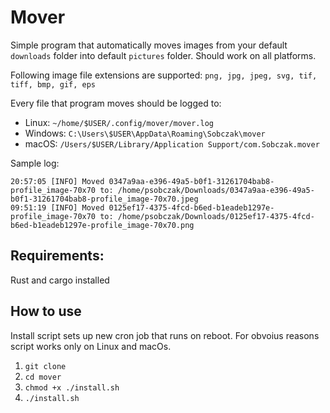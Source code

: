 # Mover

Simple program that automatically moves images from your default `downloads` folder into default `pictures` folder. Should work on all platforms. 

Following image file extensions are supported: `png, jpg, jpeg, svg, tif, tiff, bmp, gif, eps`

Every file that program moves should be logged to:
* Linux: `~/home/$USER/.config/mover/mover.log`
* Windows: `C:\Users\$USER\AppData\Roaming\Sobczak\mover`
* macOS: `/Users/$USER/Library/Application Support/com.Sobczak.mover`

Sample log: 
```
20:57:05 [INFO] Moved 0347a9aa-e396-49a5-b0f1-31261704bab8-profile_image-70x70 to: /home/psobczak/Downloads/0347a9aa-e396-49a5-b0f1-31261704bab8-profile_image-70x70.jpeg
09:51:19 [INFO] Moved 0125ef17-4375-4fcd-b6ed-b1eadeb1297e-profile_image-70x70 to: /home/psobczak/Downloads/0125ef17-4375-4fcd-b6ed-b1eadeb1297e-profile_image-70x70.png
```

## Requirements:
Rust and cargo installed

## How to use
Install script sets up new cron job that runs on reboot. For obvoius reasons script works only on Linux and macOs.

1. `git clone`
2. `cd mover`
3. `chmod +x ./install.sh`
4. `./install.sh`


